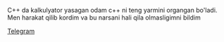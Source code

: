 C++ da kalkulyator yasagan odam c++ ni teng yarmini organgan bo'ladi. Men harakat qilib kordim va bu narsani hali qila olmasligimni bildim

<a href="http://t.me/cpp_coder_uz">Telegram</a>
